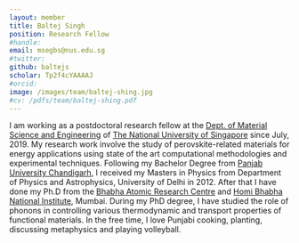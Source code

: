 ```yaml
---
layout: member
title: Baltej Singh
position: Research Fellow
#handle: 
email: msegbs@nus.edu.sg
#twitter: 
github: baltejs
scholar: Tp2f4cYAAAAJ
#orcid: 
image: /images/team/baltej-shing.jpg
#cv: /pdfs/team/baltej-shing.pdf
---
```


I am working as a postdoctoral research fellow at the [Dept. of Material Science and Engineering](https://www.eng.nus.edu.sg/mse/) of [The National University of Singapore](http://www.nus.edu.sg) since July, 2019. My research work involve the study of perovskite-related materials for energy applications using state of the art computational methodologies and experimental techniques. 
Following my Bachelor Degree from [Panjab University Chandigarh](http://puchd.ac.in),  I received my Masters in Physics from Department of Physics and Astrophysics, University of Delhi in 2012. After that I have done my Ph.D from the [Bhabha Atomic Research Centre](http://www.barc.gov.in) and [Homi Bhabha National Institute](http://www.hbni.ac.in), Mumbai. During my PhD degree, I have studied the role of phonons in controlling various thermodynamic and transport properties of functional materials. In the free time, I love Punjabi cooking, planting, discussing metaphysics and playing volleyball. 


